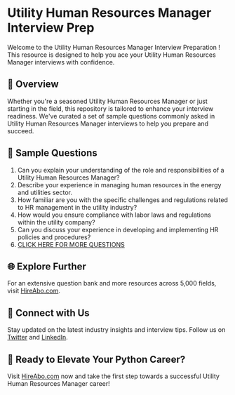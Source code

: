 # Utility Human Resources Manager Interview Prep

Welcome to the Utility Human Resources Manager Interview Preparation ! This resource is designed to help you ace your Utility Human Resources Manager interviews with confidence.

## 🚀 Overview

Whether you're a seasoned Utility Human Resources Manager or just starting in the field, this repository is tailored to enhance your interview readiness. We've curated a set of sample questions commonly asked in Utility Human Resources Manager interviews to help you prepare and succeed.

## 📝 Sample Questions

1. Can you explain your understanding of the role and responsibilities of a Utility Human Resources Manager?
2. Describe your experience in managing human resources in the energy and utilities sector.
3. How familiar are you with the specific challenges and regulations related to HR management in the utility industry?
4. How would you ensure compliance with labor laws and regulations within the utility company?
5. Can you discuss your experience in developing and implementing HR policies and procedures?
6. [CLICK HERE FOR MORE QUESTIONS](https://hireabo.com/job/20_2_27/Utility%20Human%20Resources%20Manager)

## 🌐 Explore Further

For an extensive question bank and more resources across 5,000 fields, visit [HireAbo.com](https://www.hireabo.com).

## 📱 Connect with Us

Stay updated on the latest industry insights and interview tips. Follow us on [Twitter](https://twitter.com/hireabo) and [LinkedIn](https://www.linkedin.com/in/hire-abo-3609972a8/).

## 🚀 Ready to Elevate Your Python Career?

Visit [HireAbo.com](https://www.hireabo.com) now and take the first step towards a successful Utility Human Resources Manager career!